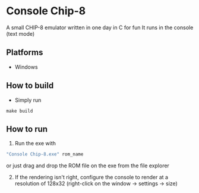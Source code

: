 # Console Chip-8
A small CHIP-8 emulator written in one day in C for fun
It runs in the console (text mode)

## Platforms
- Windows

## How to build
- Simply run
```Shell
make build
```

## How to run
1. Run the exe with
```PowerShell
"Console Chip-8.exe" rom_name
```
or just drag and drop the ROM file on the exe from the file explorer

2. If the rendering isn't right, configure the console to render at a resolution of 128x32 (right-click on the window -> settings -> size)